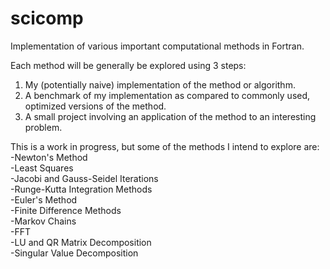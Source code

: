 # scicomp
Implementation of various important computational methods in Fortran.

Each method will be generally be explored using 3 steps:
1. My (potentially naive) implementation of the method or algorithm.
2. A benchmark of my implementation as compared to commonly used, optimized versions of the method.
3. A small project involving an application of the method to an interesting problem.

This is a work in progress, but some of the methods I intend to explore are:  
-Newton's Method  
-Least Squares  
-Jacobi and Gauss-Seidel Iterations  
-Runge-Kutta Integration Methods  
-Euler's Method  
-Finite Difference Methods  
-Markov Chains  
-FFT  
-LU and QR Matrix Decomposition  
-Singular Value Decomposition  
